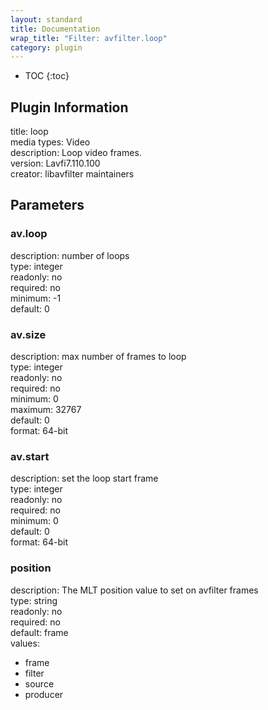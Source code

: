 ```yaml
---
layout: standard
title: Documentation
wrap_title: "Filter: avfilter.loop"
category: plugin
---
```

* TOC
{:toc}

## Plugin Information

title: loop  
media types:
Video  
description: Loop video frames.  
version: Lavfi7.110.100  
creator: libavfilter maintainers  

## Parameters

### av.loop

  
description:
number of loops  
type: integer  
readonly: no  
required: no  
minimum: -1  
default: 0  

### av.size

  
description:
max number of frames to loop  
type: integer  
readonly: no  
required: no  
minimum: 0  
maximum: 32767  
default: 0  
format: 64-bit  

### av.start

  
description:
set the loop start frame  
type: integer  
readonly: no  
required: no  
minimum: 0  
default: 0  
format: 64-bit  

### position

  
description:
The MLT position value to set on avfilter frames  
type: string  
readonly: no  
required: no  
default: frame  
values:  

* frame
* filter
* source
* producer

